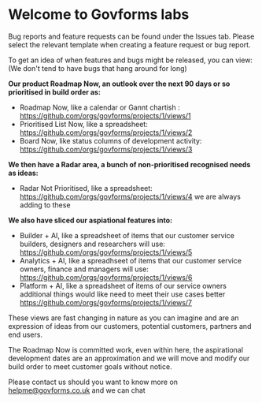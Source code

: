 # Welcome to Govforms labs

Bug reports and feature requests can be found under the Issues tab.  Please select the relevant template when creating a feature request or bug report.

To get an idea of when features and bugs might be released, you can view: (We don't tend to have bugs that hang around for long)

**Our product Roadmap Now, an outlook over the next 90 days or so prioritised in build order as:**
- Roadmap Now, like a calendar or Gannt chartish : https://github.com/orgs/govforms/projects/1/views/1
- Prioritised List Now, like a spreadsheet: https://github.com/orgs/govforms/projects/1/views/2
- Board Now, like status columns of development activity: https://github.com/orgs/govforms/projects/1/views/3

**We then have a Radar area, a bunch of non-prioritised recognised needs as ideas:**
- Radar Not Prioritised, like a spreadsheet: https://github.com/orgs/govforms/projects/1/views/4 we are always adding to these

**We also have sliced our aspiational features into:**
- Builder + AI, like a spreadsheet of items that our customer service builders, designers and researchers will use: https://github.com/orgs/govforms/projects/1/views/5
- Analytics + AI, like a spreadhseet of items that our customer service owners, finance and managers will use: https://github.com/orgs/govforms/projects/1/views/6
- Platform + AI, like a spreadsheet of items of  our service owners additional things would like need to meet their use cases better https://github.com/orgs/govforms/projects/1/views/7

These views are fast changing in nature as you can imagine and are an expression of ideas from our customers, potential customers, partners and end users.

The Roadmap Now is committed work, even within here, the aspirational development dates are an approximation and we will move and modify our build order to meet customer goals without notice. 

Please contact us should you want to know more on helpme@govforms.co.uk and we can chat
